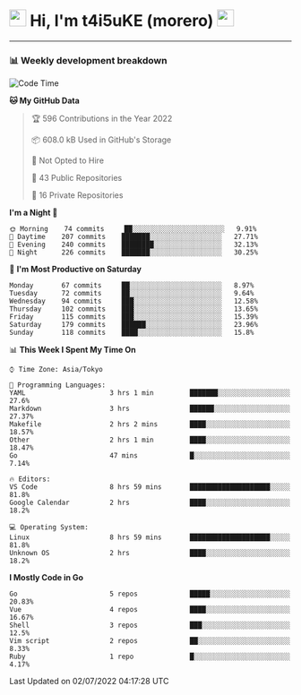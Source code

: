 <!-- Title -->
<h1>
    <img src="https://emojis.slackmojis.com/emojis/images/1600385609/10490/cactuar.gif?1600385609" width="30"/> 
    Hi, I'm t4i5uKE (morero) 
    <img src="https://emojis.slackmojis.com/emojis/images/1600385609/10490/cactuar.gif?1600385609" width="30"/>
</h1>

---

<h3> 📊 Weekly development breakdown </h3>
<!-- waka-readme-stats -->

<!--START_SECTION:waka-->
![Code Time](http://img.shields.io/badge/Code%20Time-1%2C145%20hrs%2018%20mins-blue)

**🐱 My GitHub Data** 

> 🏆 596 Contributions in the Year 2022
 > 
> 📦 608.0 kB Used in GitHub's Storage 
 > 
> 🚫 Not Opted to Hire
 > 
> 📜 43 Public Repositories 
 > 
> 🔑 16 Private Repositories  
 > 
**I'm a Night 🦉** 

```text
🌞 Morning    74 commits     ██░░░░░░░░░░░░░░░░░░░░░░░   9.91% 
🌆 Daytime    207 commits    ███████░░░░░░░░░░░░░░░░░░   27.71% 
🌃 Evening    240 commits    ████████░░░░░░░░░░░░░░░░░   32.13% 
🌙 Night      226 commits    ███████░░░░░░░░░░░░░░░░░░   30.25%

```
📅 **I'm Most Productive on Saturday** 

```text
Monday       67 commits     ██░░░░░░░░░░░░░░░░░░░░░░░   8.97% 
Tuesday      72 commits     ██░░░░░░░░░░░░░░░░░░░░░░░   9.64% 
Wednesday    94 commits     ███░░░░░░░░░░░░░░░░░░░░░░   12.58% 
Thursday     102 commits    ███░░░░░░░░░░░░░░░░░░░░░░   13.65% 
Friday       115 commits    ███░░░░░░░░░░░░░░░░░░░░░░   15.39% 
Saturday     179 commits    ██████░░░░░░░░░░░░░░░░░░░   23.96% 
Sunday       118 commits    ████░░░░░░░░░░░░░░░░░░░░░   15.8%

```


📊 **This Week I Spent My Time On** 

```text
⌚︎ Time Zone: Asia/Tokyo

💬 Programming Languages: 
YAML                     3 hrs 1 min         ███████░░░░░░░░░░░░░░░░░░   27.6% 
Markdown                 3 hrs               ██████░░░░░░░░░░░░░░░░░░░   27.37% 
Makefile                 2 hrs 2 mins        ████░░░░░░░░░░░░░░░░░░░░░   18.57% 
Other                    2 hrs 1 min         ████░░░░░░░░░░░░░░░░░░░░░   18.47% 
Go                       47 mins             █░░░░░░░░░░░░░░░░░░░░░░░░   7.14%

🔥 Editors: 
VS Code                  8 hrs 59 mins       ████████████████████░░░░░   81.8% 
Google Calendar          2 hrs               ████░░░░░░░░░░░░░░░░░░░░░   18.2%

💻 Operating System: 
Linux                    8 hrs 59 mins       ████████████████████░░░░░   81.8% 
Unknown OS               2 hrs               ████░░░░░░░░░░░░░░░░░░░░░   18.2%

```

**I Mostly Code in Go** 

```text
Go                       5 repos             █████░░░░░░░░░░░░░░░░░░░░   20.83% 
Vue                      4 repos             ████░░░░░░░░░░░░░░░░░░░░░   16.67% 
Shell                    3 repos             ███░░░░░░░░░░░░░░░░░░░░░░   12.5% 
Vim script               2 repos             ██░░░░░░░░░░░░░░░░░░░░░░░   8.33% 
Ruby                     1 repo              █░░░░░░░░░░░░░░░░░░░░░░░░   4.17%

```



 Last Updated on 02/07/2022 04:17:28 UTC
<!--END_SECTION:waka-->
